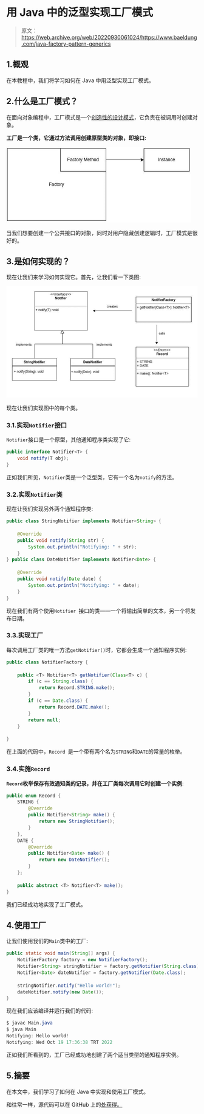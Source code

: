 # 用 Java 中的泛型实现工厂模式

> 原文：<https://web.archive.org/web/20220930061024/https://www.baeldung.com/java-factory-pattern-generics>

## 1.概观

在本教程中，我们将学习如何在 Java 中用泛型实现工厂模式。

## 2.什么是工厂模式？

在面向对象编程中，工厂模式是一个[创造性的设计模式](/web/20221028202706/https://www.baeldung.com/creational-design-patterns)，它负责在被调用时创建对象。

**工厂是一个类，它通过方法调用创建原型类的对象，即接口:**

[![Factory](img/a85b5d71e1a1dbf0fa3fd38a933062ab.png)](/web/20221028202706/https://www.baeldung.com/wp-content/uploads/2022/10/Factory.jpg)

当我们想要创建一个公共接口的对象，同时对用户隐藏创建逻辑时，工厂模式是很好的。

## 3.是如何实现的？

现在让我们来学习如何实现它。首先，让我们看一下类图:

[![ClassDiagram](img/ad0cc747fa0e693fa48a4fdddea9ab22.png)](/web/20221028202706/https://www.baeldung.com/wp-content/uploads/2022/10/ClassDiagram.jpg)

现在让我们实现图中的每个类。

### 3.1.实现`Notifier`接口

`Notifier`接口是一个原型，其他通知程序类实现了它:

```java
public interface Notifier<T> {
    void notify(T obj);
}
```

正如我们所见，`Notifier`类是一个泛型类，它有一个名为`notify`的方法。

### 3.2.实现`Notifier`类

现在让我们实现另外两个通知程序类:

```java
public class StringNotifier implements Notifier<String> {

    @Override
    public void notify(String str) {
        System.out.println("Notifying: " + str);
    }
} public class DateNotifier implements Notifier<Date> {

    @Override
    public void notify(Date date) {
        System.out.println("Notifying: " + date);
    }
}
```

现在我们有两个使用`Notifier `接口的类——一个将输出简单的文本，另一个将发布日期。

### 3.3.实现工厂

每次调用工厂类的唯一方法`getNotifier()`时，它都会生成一个通知程序实例:

```java
public class NotifierFactory {

    public <T> Notifier<T> getNotifier(Class<T> c) {
        if (c == String.class) {
            return Record.STRING.make();
        }
        if (c == Date.class) {
            return Record.DATE.make();
        }
        return null;
    }

}
```

在上面的代码中，`Record `是一个带有两个名为`STRING`和`DATE`的常量的枚举。

### 3.4.实施`Record`

**`Record`枚举保存有效通知类的记录，并在工厂类每次调用它时创建一个实例**:

```java
public enum Record {
    STRING {
        @Override
        public Notifier<String> make() {
            return new StringNotifier();
        }
    },
    DATE {
        @Override
        public Notifier<Date> make() {
            return new DateNotifier();
        }
    };

    public abstract <T> Notifier<T> make();
}
```

我们已经成功地实现了工厂模式。

## 4.使用工厂

让我们使用我们的`Main`类中的工厂:

```java
public static void main(String[] args) {
    NotifierFactory factory = new NotifierFactory();
    Notifier<String> stringNotifier = factory.getNotifier(String.class);
    Notifier<Date> dateNotifier = factory.getNotifier(Date.class);

    stringNotifier.notify("Hello world!");
    dateNotifier.notify(new Date());
}
```

现在我们应该编译并运行我们的代码:

```java
$ javac Main.java
$ java Main
Notifying: Hello world!
Notifying: Wed Oct 19 17:36:38 TRT 2022
```

正如我们所看到的，工厂已经成功地创建了两个适当类型的通知程序实例。

## 5.摘要

在本文中，我们学习了如何在 Java 中实现和使用工厂模式。

和往常一样，源代码可以在 GitHub 上的[处获得。](https://web.archive.org/web/20221028202706/https://github.com/eugenp/tutorials/tree/master/patterns-modules/design-patterns-creational)
